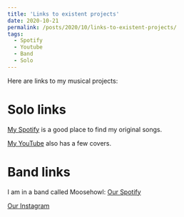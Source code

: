 ```yaml
---
title: 'Links to existent projects'
date: 2020-10-21
permalink: /posts/2020/10/links-to-existent-projects/
tags:
  - Spotify
  - Youtube
  - Band
  - Solo
---
```


Here are links to my musical projects:

Solo links
======
[My Spotify](https://open.spotify.com/artist/1FfOjDCHlpzmu8VCegGAo5) is a good place to find my original songs.

[My YouTube](https://www.youtube.com/user/jacobsanz/videos) also has a few covers.

Band links
======
I am in a band called Moosehowl:
[Our Spotify](https://open.spotify.com/artist/1Dahozh6iYMY1ovm7aFwtl)

[Our Instagram](https://www.instagram.com/moosehowl_official/)

